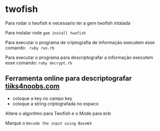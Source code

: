 # twofish

Para rodar o twofish é necessario ter a gem twofish intalada

Para instalar rode `gem install twofish`

Para executar o programa de criptografia de informação executem esse comando:
` ruby run.rb`

Para executar o programa para descriptografar a informação executem esse comando:
`ruby decrypt.rb`


## Ferramenta online para  descriptografar [tiiks4noobs.com](https://www.tools4noobs.com/online_tools/decrypt/)

- coloque a key no campo key 
- coloque a string criptografada no espaco 

Altere o algoritmo para Twofish e o Mode para ecb

Marque o `Decode the input using Base64`
